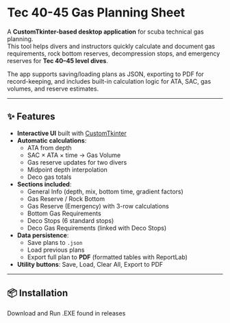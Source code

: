 # Tec 40-45 Gas Planning Sheet

A **CustomTkinter-based desktop application** for scuba technical gas planning.  
This tool helps divers and instructors quickly calculate and document gas requirements, rock bottom reserves, decompression stops, and emergency reserves for **Tec 40–45 level dives**.  

The app supports saving/loading plans as JSON, exporting to PDF for record-keeping, and includes built-in calculation logic for ATA, SAC, gas volumes, and reserve estimates.

---

## ✨ Features

- **Interactive UI** built with [CustomTkinter](https://github.com/TomSchimansky/CustomTkinter)
- **Automatic calculations**:
  - ATA from depth  
  - SAC × ATA × time → Gas Volume  
  - Gas reserve updates for two divers  
  - Midpoint depth interpolation  
  - Deco gas totals
- **Sections included**:
  - General Info (depth, mix, bottom time, gradient factors)  
  - Gas Reserve / Rock Bottom  
  - Gas Reserve (Emergency) with 3-row calculations  
  - Bottom Gas Requirements  
  - Deco Stops (6 standard stops)  
  - Deco Gas Requirements (linked with Deco Stops)  
- **Data persistence**:
  - Save plans to `.json`  
  - Load previous plans  
  - Export full plan to **PDF** (formatted tables with ReportLab)  
- **Utility buttons**: Save, Load, Clear All, Export to PDF

---

## 📦 Installation

Download and Run .EXE found in releases
